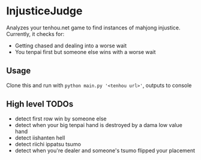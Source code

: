 
# InjusticeJudge

Analyzes your tenhou.net game to find instances of mahjong injustice. Currently, it checks for:

- Getting chased and dealing into a worse wait
- You tenpai first but someone else wins with a worse wait

## Usage

Clone this and run with `python main.py '<tenhou url>'`, outputs to console

## High level TODOs

- detect first row win by someone else 
- detect when your big tenpai hand is destroyed by a dama low value hand
- detect iishanten hell
- detect riichi ippatsu tsumo
- detect when you're dealer and someone's tsumo flipped your placement




